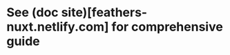 # See (doc site)[feathers-nuxt.netlify.com] for comprehensive guide

<!-- https://github.com/feathersjs/feathers/issues/509#issuecomment-342871157 -->

<!-- 
https://stackoverflow.com/questions/22475849/node-js-what-is-enospc-error-and-how-to-solve/32600959#32600959 
echo fs.inotify.max_user_watches=524288 | sudo tee -a /etc/sysctl.conf && sudo sysctl -p
-->